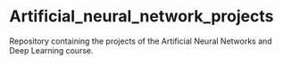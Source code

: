 # Artificial_neural_network_projects
Repository containing the projects of the Artificial Neural Networks and Deep Learning course.
